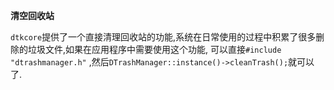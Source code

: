 

**清空回收站**

`dtkcore`提供了一个直接清理回收站的功能,系统在日常使用的过程中积累了很多删除的垃圾文件,如果在应用程序中需要使用这个功能, 可以直接`#include "dtrashmanager.h"` ,然后`DTrashManager::instance()->cleanTrash();`就可以了.